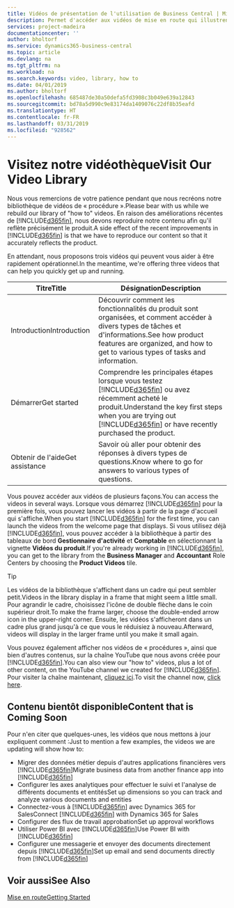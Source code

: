 ```yaml
---
title: Vidéos de présentation de l'utilisation de Business Central | Microsoft Docs
description: Permet d'accéder aux vidéos de mise en route qui illustrent comment effectuer des tâches courantes.
services: project-madeira
documentationcenter: ''
author: bholtorf
ms.service: dynamics365-business-central
ms.topic: article
ms.devlang: na
ms.tgt_pltfrm: na
ms.workload: na
ms.search.keywords: video, library, how to
ms.date: 04/01/2019
ms.author: bholtorf
ms.openlocfilehash: 685487de30a50defa5fd3908c3b049e639a12843
ms.sourcegitcommit: bd78a5d990c9e83174da1409076c22df8b35eafd
ms.translationtype: HT
ms.contentlocale: fr-FR
ms.lasthandoff: 03/31/2019
ms.locfileid: "928562"
---
```

# <a name="visit-our-video-library"></a><span data-ttu-id="2ebd5-103">Visitez notre vidéothèque</span><span class="sxs-lookup"><span data-stu-id="2ebd5-103">Visit Our Video Library</span></span>
<span data-ttu-id="2ebd5-104">Nous vous remercions de votre patience pendant que nous recréons notre bibliothèque de vidéos de « procédure ».</span><span class="sxs-lookup"><span data-stu-id="2ebd5-104">Please bear with us while we rebuild our library of "how to" videos.</span></span> <span data-ttu-id="2ebd5-105">En raison des améliorations récentes de [!INCLUDE[d365fin](includes/d365fin_md.md)], nous devons reproduire notre contenu afin qu'il reflète précisément le produit.</span><span class="sxs-lookup"><span data-stu-id="2ebd5-105">A side effect of the recent improvements in [!INCLUDE[d365fin](includes/d365fin_md.md)] is that we have to reproduce our content so that it accurately reflects the product.</span></span>

<span data-ttu-id="2ebd5-106">En attendant, nous proposons trois vidéos qui peuvent vous aider à être rapidement opérationnel.</span><span class="sxs-lookup"><span data-stu-id="2ebd5-106">In the meantime, we're offering three videos that can help you quickly get up and running.</span></span>

|<span data-ttu-id="2ebd5-107">Titre</span><span class="sxs-lookup"><span data-stu-id="2ebd5-107">Title</span></span>|<span data-ttu-id="2ebd5-108">Désignation</span><span class="sxs-lookup"><span data-stu-id="2ebd5-108">Description</span></span>|
|----|----|
|<span data-ttu-id="2ebd5-109">Introduction</span><span class="sxs-lookup"><span data-stu-id="2ebd5-109">Introduction</span></span>|<span data-ttu-id="2ebd5-110">Découvrir comment les fonctionnalités du produit sont organisées, et comment accéder à divers types de tâches et d'informations.</span><span class="sxs-lookup"><span data-stu-id="2ebd5-110">See how product features are organized, and how to get to various types of tasks and information.</span></span>|
|<span data-ttu-id="2ebd5-111">Démarrer</span><span class="sxs-lookup"><span data-stu-id="2ebd5-111">Get started</span></span>|<span data-ttu-id="2ebd5-112">Comprendre les principales étapes lorsque vous testez [!INCLUDE[d365fin](includes/d365fin_md.md)] ou avez récemment acheté le produit.</span><span class="sxs-lookup"><span data-stu-id="2ebd5-112">Understand the key first steps when you are trying out [!INCLUDE[d365fin](includes/d365fin_md.md)] or have recently purchased the product.</span></span> |
|<span data-ttu-id="2ebd5-113">Obtenir de l'aide</span><span class="sxs-lookup"><span data-stu-id="2ebd5-113">Get assistance</span></span>|<span data-ttu-id="2ebd5-114">Savoir où aller pour obtenir des réponses à divers types de questions.</span><span class="sxs-lookup"><span data-stu-id="2ebd5-114">Know where to go for answers to various types of questions.</span></span>|

<span data-ttu-id="2ebd5-115">Vous pouvez accéder aux vidéos de plusieurs façons.</span><span class="sxs-lookup"><span data-stu-id="2ebd5-115">You can access the videos in several ways.</span></span> <span data-ttu-id="2ebd5-116">Lorsque vous démarrez [!INCLUDE[d365fin](includes/d365fin_md.md)] pour la première fois, vous pouvez lancer les vidéos à partir de la page d'accueil qui s'affiche.</span><span class="sxs-lookup"><span data-stu-id="2ebd5-116">When you start [!INCLUDE[d365fin](includes/d365fin_md.md)] for the first time, you can launch the videos from the welcome page that displays.</span></span> <span data-ttu-id="2ebd5-117">Si vous utilisez déjà [!INCLUDE[d365fin](includes/d365fin_md.md)], vous pouvez accéder à la bibliothèque à partir des tableaux de bord **Gestionnaire d'activité** et **Comptable** en sélectionnant la vignette **Vidéos du produit**.</span><span class="sxs-lookup"><span data-stu-id="2ebd5-117">If you're already working in [!INCLUDE[d365fin](includes/d365fin_md.md)], you can get to the library from the **Business Manager** and **Accountant** Role Centers by choosing the **Product Videos** tile.</span></span>

> [!Tip]  
> <span data-ttu-id="2ebd5-118">Les vidéos de la bibliothèque s'affichent dans un cadre qui peut sembler petit.</span><span class="sxs-lookup"><span data-stu-id="2ebd5-118">Videos in the library display in a frame that might seem a little small.</span></span> <span data-ttu-id="2ebd5-119">Pour agrandir le cadre, choisissez l'icône de double flèche dans le coin supérieur droit.</span><span class="sxs-lookup"><span data-stu-id="2ebd5-119">To make the frame larger, choose the double-ended arrow icon in the upper-right corner.</span></span> <span data-ttu-id="2ebd5-120">Ensuite, les vidéos s'afficheront dans un cadre plus grand jusqu'à ce que vous le réduisiez à nouveau.</span><span class="sxs-lookup"><span data-stu-id="2ebd5-120">Afterward, videos will display in the larger frame until you make it small again.</span></span>

<span data-ttu-id="2ebd5-121">Vous pouvez également afficher nos vidéos de « procédures », ainsi que bien d'autres contenus, sur la chaîne YouTube que nous avons créée pour [!INCLUDE[d365fin](includes/d365fin_md.md)].</span><span class="sxs-lookup"><span data-stu-id="2ebd5-121">You can also view our "how to" videos, plus a lot of other content, on the YouTube channel we created for [!INCLUDE[d365fin](includes/d365fin_md.md)].</span></span> <span data-ttu-id="2ebd5-122">Pour visiter la chaîne maintenant, [cliquez ici](https://go.microsoft.com/fwlink/?linkid=851533).</span><span class="sxs-lookup"><span data-stu-id="2ebd5-122">To visit the channel now, [click here](https://go.microsoft.com/fwlink/?linkid=851533).</span></span>

## <a name="content-that-is-coming-soon"></a><span data-ttu-id="2ebd5-123">Contenu bientôt disponible</span><span class="sxs-lookup"><span data-stu-id="2ebd5-123">Content that is Coming Soon</span></span>
<span data-ttu-id="2ebd5-124">Pour n'en citer que quelques-unes, les vidéos que nous mettons à jour expliquent comment :</span><span class="sxs-lookup"><span data-stu-id="2ebd5-124">Just to mention a few examples, the videos we are updating will show how to:</span></span>  

* <span data-ttu-id="2ebd5-125">Migrer des données métier depuis d'autres applications financières vers [!INCLUDE[d365fin](includes/d365fin_md.md)]</span><span class="sxs-lookup"><span data-stu-id="2ebd5-125">Migrate business data from another finance app into [!INCLUDE[d365fin](includes/d365fin_md.md)]</span></span>  
* <span data-ttu-id="2ebd5-126">Configurer les axes analytiques pour effectuer le suivi et l'analyse de différents documents et entités</span><span class="sxs-lookup"><span data-stu-id="2ebd5-126">Set up dimensions so you can track and analyze various documents and entities</span></span>
* <span data-ttu-id="2ebd5-127">Connectez-vous à [!INCLUDE[d365fin](includes/d365fin_md.md)] avec Dynamics 365 for Sales</span><span class="sxs-lookup"><span data-stu-id="2ebd5-127">Connect [!INCLUDE[d365fin](includes/d365fin_md.md)] with Dynamics 365 for Sales</span></span>
* <span data-ttu-id="2ebd5-128">Configurer des flux de travail approbation</span><span class="sxs-lookup"><span data-stu-id="2ebd5-128">Set up approval workflows</span></span>  
* <span data-ttu-id="2ebd5-129">Utiliser Power BI avec [!INCLUDE[d365fin](includes/d365fin_md.md)]</span><span class="sxs-lookup"><span data-stu-id="2ebd5-129">Use Power BI with [!INCLUDE[d365fin](includes/d365fin_md.md)]</span></span>  
* <span data-ttu-id="2ebd5-130">Configurer une messagerie et envoyer des documents directement depuis [!INCLUDE[d365fin](includes/d365fin_md.md)]</span><span class="sxs-lookup"><span data-stu-id="2ebd5-130">Set up email and send documents directly from [!INCLUDE[d365fin](includes/d365fin_md.md)]</span></span>  

## <a name="see-also"></a><span data-ttu-id="2ebd5-131">Voir aussi</span><span class="sxs-lookup"><span data-stu-id="2ebd5-131">See Also</span></span>
[<span data-ttu-id="2ebd5-132">Mise en route</span><span class="sxs-lookup"><span data-stu-id="2ebd5-132">Getting Started</span></span>](product-get-started.md)
